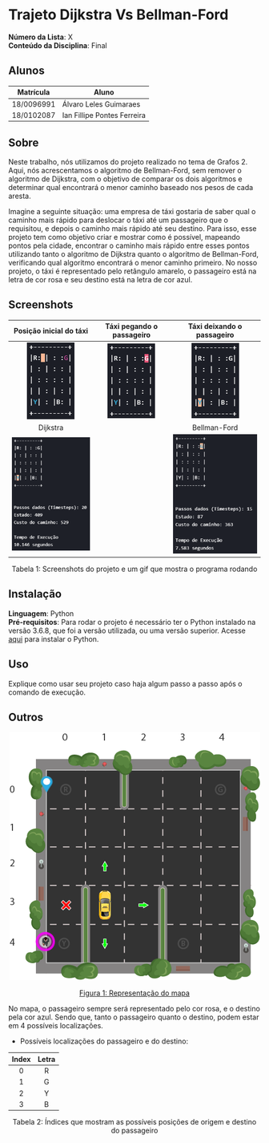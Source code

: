 # Trajeto Dijkstra Vs Bellman-Ford

**Número da Lista**: X<br>
**Conteúdo da Disciplina**: Final<br>

## Alunos
|Matrícula | Aluno |
| -- | -- |
| 18/0096991  |  Álvaro Leles Guimaraes |
| 18/0102087  |  Ian Fillipe Pontes Ferreira |

## Sobre 
Neste trabalho, nós utilizamos do projeto realizado no tema de Grafos 2. Aqui, nós acrescentamos o algoritmo de Bellman-Ford, sem remover o algoritmo de Dijkstra, com o objetivo de comparar os dois algoritmos e determinar qual encontrará o menor caminho baseado nos pesos de cada aresta.

Imagine a seguinte situação: uma empresa de táxi gostaria de saber qual o caminho mais rápido para deslocar o táxi até um passageiro que o requisitou, e depois o caminho mais rápido até seu destino. Para isso, esse projeto tem como objetivo criar e mostrar como é possível, mapeando pontos pela cidade, encontrar o caminho mais rápido entre esses pontos utilizando tanto o algoritmo de Dijkstra quanto o algoritmo de Bellman-Ford, verificando qual algoritmo encontrará o menor caminho primeiro. No nosso projeto, o táxi é representado pelo retângulo amarelo, o passageiro está na letra de cor rosa e seu destino está na letra de cor azul.

## Screenshots

<div align="center">

Posição inicial do táxi | Táxi pegando o passageiro | Táxi deixando o passageiro
:---------: | :------: | :-------:
![imagem](assets/inicio.png) | ![imagem](assets/meio.png) | ![imagem](assets/fim.png)
| Dijkstra | | Bellman-Ford
| ![imagem](assets/dijkstra.gif) | | ![imagem](assets/bellman_ford.gif)

</div>

<div align="center">
Tabela 1: Screenshots do projeto e um gif que mostra o programa rodando
</div>

## Instalação 
**Linguagem**: Python<br>
**Pré-requisitos**: Para rodar o projeto é necessário ter o Python instalado na versão 3.6.8, que foi a versão utilizada, ou uma versão superior. Acesse <a href="https://www.python.org" target="_blank">aqui</a> para instalar o Python.

## Uso 
Explique como usar seu projeto caso haja algum passo a passo após o comando de execução.

## Outros 

<div align="center">

![imagem](assets/taxienv.png)

[Figura 1: Representação do mapa](./assets/taxienv.png)

</div>

No mapa, o passageiro sempre será representado pelo cor rosa, e o destino pela cor azul. Sendo que, tanto o passageiro quanto o destino, podem estar em 4 possíveis localizações.

- Possíveis localizações do passageiro e do destino:

<div align="center">

|Index|Letra
|:---:|:---:|
|  0 | R  |   
| 1  | G  |   
| 2  | Y  |  
| 3  | B  | 
</div>

<div align="center">
Tabela 2: Índices que mostram as possíveis posições de origem e destino do passageiro
</div>

